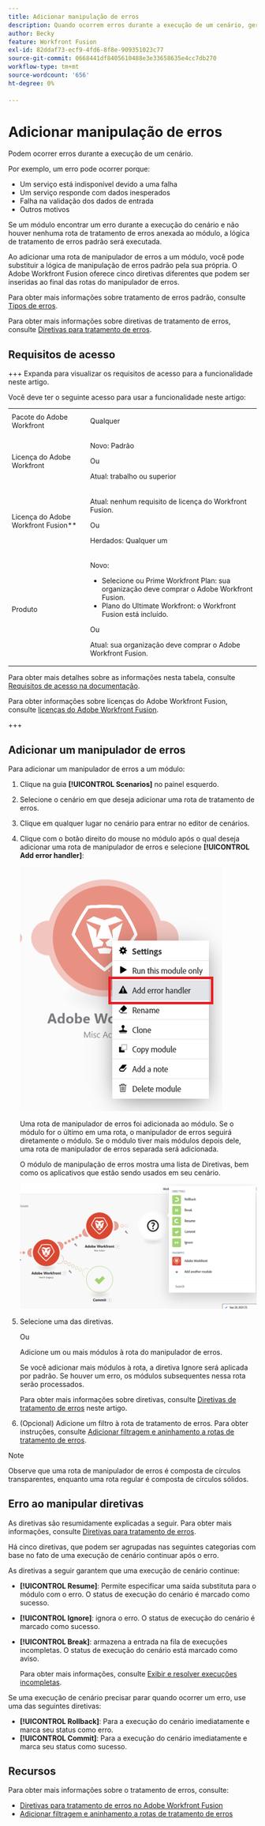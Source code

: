 ```yaml
---
title: Adicionar manipulação de erros
description: Quando ocorrem erros durante a execução de um cenário, geralmente ocorre porque um serviço está indisponível devido a uma falha, um serviço responde com dados inesperados ou a validação de dados de entrada falha.
author: Becky
feature: Workfront Fusion
exl-id: 82ddaf73-ecf9-4fd6-8f8e-909351023c77
source-git-commit: 0668441df8405610488e3e33658635e4cc7db270
workflow-type: tm+mt
source-wordcount: '656'
ht-degree: 0%

---
```


# Adicionar manipulação de erros

Podem ocorrer erros durante a execução de um cenário.

Por exemplo, um erro pode ocorrer porque:

* Um serviço está indisponível devido a uma falha
* Um serviço responde com dados inesperados
* Falha na validação dos dados de entrada
* Outros motivos

Se um módulo encontrar um erro durante a execução do cenário e não houver nenhuma rota de tratamento de erros anexada ao módulo, a lógica de tratamento de erros padrão será executada.

Ao adicionar uma rota de manipulador de erros a um módulo, você pode substituir a lógica de manipulação de erros padrão pela sua própria. O Adobe Workfront Fusion oferece cinco diretivas diferentes que podem ser inseridas ao final das rotas do manipulador de erros.

Para obter mais informações sobre tratamento de erros padrão, consulte [Tipos de erros](/help/workfront-fusion/references/errors/error-processing.md).

Para obter mais informações sobre diretivas de tratamento de erros, consulte [Diretivas para tratamento de erros](/help/workfront-fusion/references/errors/directives-for-error-handling.md).

## Requisitos de acesso

+++ Expanda para visualizar os requisitos de acesso para a funcionalidade neste artigo.

Você deve ter o seguinte acesso para usar a funcionalidade neste artigo:

<table style="table-layout:auto">
 <col> 
 <col> 
 <tbody> 
  <tr> 
   <td role="rowheader">Pacote do Adobe Workfront 
   <td> <p>Qualquer</p> </td> 
  </tr> 
  <tr data-mc-conditions=""> 
   <td role="rowheader">Licença do Adobe Workfront</td> 
   <td> <p>Novo: Padrão</p><p>Ou</p><p>Atual: trabalho ou superior</p> </td> 
  </tr> 
  <tr> 
   <td role="rowheader">Licença do Adobe Workfront Fusion**</td> 
   <td>
   <p>Atual: nenhum requisito de licença do Workfront Fusion.</p>
   <p>Ou</p>
   <p>Herdados: Qualquer um </p>
   </td> 
  </tr> 
  <tr> 
   <td role="rowheader">Produto</td> 
   <td>
   <p>Novo:</p> <ul><li>Selecione ou Prime Workfront Plan: sua organização deve comprar o Adobe Workfront Fusion.</li><li>Plano do Ultimate Workfront: o Workfront Fusion está incluído.</li></ul>
   <p>Ou</p>
   <p>Atual: sua organização deve comprar o Adobe Workfront Fusion.</p>
   </td> 
  </tr>
 </tbody> 
</table>

Para obter mais detalhes sobre as informações nesta tabela, consulte [Requisitos de acesso na documentação](/help/workfront-fusion/references/licenses-and-roles/access-level-requirements-in-documentation.md).

Para obter informações sobre licenças do Adobe Workfront Fusion, consulte [licenças do Adobe Workfront Fusion](/help/workfront-fusion/set-up-and-manage-workfront-fusion/licensing-operations-overview/license-automation-vs-integration.md).

+++

## Adicionar um manipulador de erros

Para adicionar um manipulador de erros a um módulo:

1. Clique na guia **[!UICONTROL Scenarios]** no painel esquerdo.
1. Selecione o cenário em que deseja adicionar uma rota de tratamento de erros.
1. Clique em qualquer lugar no cenário para entrar no editor de cenários.
1. Clique com o botão direito do mouse no módulo após o qual deseja adicionar uma rota de manipulador de erros e selecione **[!UICONTROL Add error handler]**:

   ![](assets/error-handler-route.png)

   Uma rota de manipulador de erros foi adicionada ao módulo. Se o módulo for o último em uma rota, o manipulador de erros seguirá diretamente o módulo. Se o módulo tiver mais módulos depois dele, uma rota de manipulador de erros separada será adicionada.

   O módulo de manipulação de erros mostra uma lista de Diretivas, bem como os aplicativos que estão sendo usados em seu cenário.

   ![Rota de erro](assets/error-route.png)

1. Selecione uma das diretivas.

   Ou

   Adicione um ou mais módulos à rota do manipulador de erros.

   Se você adicionar mais módulos à rota, a diretiva Ignore será aplicada por padrão. Se houver um erro, os módulos subsequentes nessa rota serão processados.

   Para obter mais informações sobre diretivas, consulte [Diretivas de tratamento de erros](#error-handling-directives) neste artigo.

1. (Opcional) Adicione um filtro à rota de tratamento de erros. Para obter instruções, consulte [Adicionar filtragem e aninhamento a rotas de tratamento de erros](/help/workfront-fusion/create-scenarios/config-error-handling/advanced-error-handling.md).

>[!NOTE]
>
>Observe que uma rota de manipulador de erros é composta de círculos transparentes, enquanto uma rota regular é composta de círculos sólidos.

## Erro ao manipular diretivas

As diretivas são resumidamente explicadas a seguir. Para obter mais informações, consulte [Diretivas para tratamento de erros](/help/workfront-fusion/references/errors/directives-for-error-handling.md).

Há cinco diretivas, que podem ser agrupadas nas seguintes categorias com base no fato de uma execução de cenário continuar após o erro.

As diretivas a seguir garantem que uma execução de cenário continue:

* **[!UICONTROL Resume]**: Permite especificar uma saída substituta para o módulo com o erro. O status de execução do cenário é marcado como sucesso.
* **[!UICONTROL Ignore]**: ignora o erro. O status de execução do cenário é marcado como sucesso.
* **[!UICONTROL Break]**: armazena a entrada na fila de execuções incompletas. O status de execução do cenário está marcado como aviso.

  Para obter mais informações, consulte [Exibir e resolver execuções incompletas](/help/workfront-fusion/manage-scenarios/view-and-resolve-incomplete-executions.md).

Se uma execução de cenário precisar parar quando ocorrer um erro, use uma das seguintes diretivas:

* **[!UICONTROL Rollback]**: Para a execução do cenário imediatamente e marca seu status como erro.
* **[!UICONTROL Commit]**: Para a execução do cenário imediatamente e marca seu status como sucesso.

## Recursos

Para obter mais informações sobre o tratamento de erros, consulte:

* [Diretivas para tratamento de erros no Adobe Workfront Fusion](/help/workfront-fusion/references/errors/directives-for-error-handling.md)
* [Adicionar filtragem e aninhamento a rotas de tratamento de erros](/help/workfront-fusion/create-scenarios/config-error-handling/advanced-error-handling.md)
